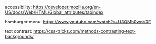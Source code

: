 accessibility:
https://developer.mozilla.org/en-US/docs/Web/HTML/Global_attributes/tabindex

hamburger menu:
https://www.youtube.com/watch?v=U3QMh9wpV0E

text contrast: https://css-tricks.com/methods-contrasting-text-backgrounds/
